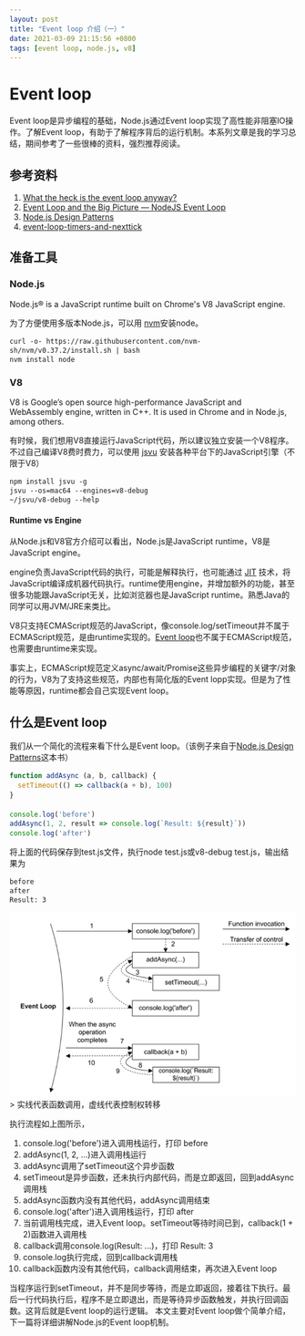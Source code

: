```yaml
---
layout: post
title: "Event loop 介绍（一）"
date: 2021-03-09 21:15:56 +0800
tags: [event loop, node.js, v8]
---
```


# Event loop

Event loop是异步编程的基础，Node.js通过Event loop实现了高性能非阻塞IO操作。了解Event loop，有助于了解程序背后的运行机制。本系列文章是我的学习总结，期间参考了一些很棒的资料，强烈推荐阅读。

## 参考资料

1. [What the heck is the event loop anyway?](https://www.youtube.com/watch?v=8aGhZQkoFbQ)
2. [Event Loop and the Big Picture — NodeJS Event Loop](https://blog.insiderattack.net/event-loop-and-the-big-picture-nodejs-event-loop-part-1-1cb67a182810)
3. [Node.js Design Patterns](https://www.nodejsdesignpatterns.com/)
4. [event-loop-timers-and-nexttick](https://nodejs.org/en/docs/guides/event-loop-timers-and-nexttick/)

## 准备工具

### Node.js

Node.js® is a JavaScript runtime built on Chrome's V8 JavaScript engine.

为了方便使用多版本Node.js，可以用 [nvm](https://github.com/nvm-sh/nvm)安装node。

```
curl -o- https://raw.githubusercontent.com/nvm-sh/nvm/v0.37.2/install.sh | bash
nvm install node
```

### V8

V8 is Google’s open source high-performance JavaScript and WebAssembly engine, written in C++. It is used in Chrome and in Node.js, among others.

有时候，我们想用V8直接运行JavaScript代码，所以建议独立安装一个V8程序。不过自己编译V8费时费力，可以使用 [jsvu](https://github.com/GoogleChromeLabs/jsvu) 安装各种平台下的JavaScript引擎（不限于V8）

```
npm install jsvu -g
jsvu --os=mac64 --engines=v8-debug
~/jsvu/v8-debug --help
```


#### Runtime vs Engine

从Node.js和V8官方介绍可以看出，Node.js是JavaScript runtime，V8是JavaScript engine。


engine负责JavaScript代码的执行，可能是解释执行，也可能通过 [JIT](https://en.wikipedia.org/wiki/Just-in-time_compilation) 技术，将JavaScript编译成机器代码执行。runtime使用engine，并增加额外的功能，甚至很多功能跟JavaScript无关，比如浏览器也是JavaScript runtime。熟悉Java的同学可以用JVM/JRE来类比。


V8只支持ECMAScript规范的JavaScript，像console.log/setTimeout并不属于ECMAScript规范，是由runtime实现的。[Event loop](https://developer.mozilla.org/en-US/docs/Web/JavaScript/EventLoop)也不属于ECMAScript规范，也需要由runtime来实现。


事实上，ECMAScript规范定义async/await/Promise这些异步编程的关键字/对象的行为，V8为了支持这些规范，内部也有简化版的Event lopp实现。但是为了性能等原因，runtime都会自己实现Event loop。

## 什么是Event loop

我们从一个简化的流程来看下什么是Event loop。（该例子来自于[Node.js Design Patterns](https://www.nodejsdesignpatterns.com/)这本书）

```javascript
function addAsync (a, b, callback) {
  setTimeout(() => callback(a + b), 100)
}

console.log('before')
addAsync(1, 2, result => console.log(`Result: ${result}`))
console.log('after')
```
将上面的代码保存到test.js文件，执行node test.js或v8-debug test.js，输出结果为

```
before
after
Result: 3
```

<img src="../assets/img/event_loop/01.png" alt="drawing" width="600"/>
> 实线代表函数调用，虚线代表控制权转移

执行流程如上图所示，

1. console.log('before')进入调用栈运行，打印 before
2. addAsync(1, 2, ...)进入调用栈运行
3. addAsync调用了setTimeout这个异步函数
4. setTimeout是异步函数，还未执行内部代码，而是立即返回，回到addAsync调用栈
5. addAsync函数内没有其他代码，addAsync调用结束
6. console.log('after')进入调用栈运行，打印 after
7. 当前调用栈完成，进入Event loop。setTimeout等待时间已到，callback(1 + 2)函数进入调用栈
8. callback调用console.log(Result: ...)，打印 Result: 3
9. console.log执行完成，回到callback调用栈
10. callback函数内没有其他代码，callback调用结束，再次进入Event loop

当程序运行到setTimeout，并不是同步等待，而是立即返回，接着往下执行。最后一行代码执行后，程序不是立即退出，而是等待异步函数触发，并执行回调函数。这背后就是Event loop的运行逻辑。
本文主要对Event loop做个简单介绍，下一篇将详细讲解Node.js的Event loop机制。

